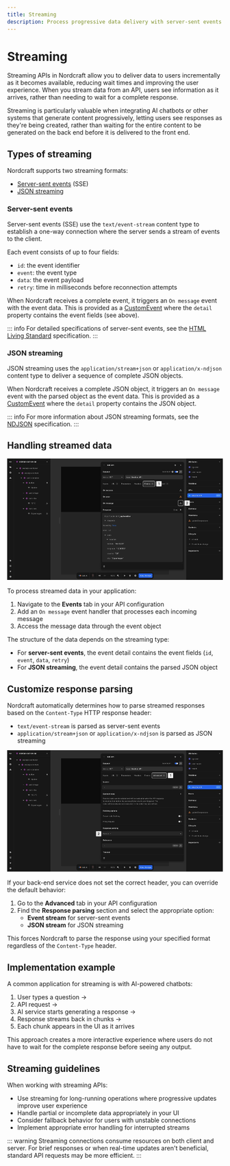 ```yaml
---
title: Streaming
description: Process progressive data delivery with server-sent events and JSON streaming to create responsive interfaces for real-time content updates.
---
```


# Streaming

Streaming APIs in Nordcraft allow you to deliver data to users incrementally as it becomes available, reducing wait times and improving the user experience. When you stream data from an API, users see information as it arrives, rather than needing to wait for a complete response.

Streaming is particularly valuable when integrating AI chatbots or other systems that generate content progressively, letting users see responses as they're being created, rather than waiting for the entire content to be generated on the back end before it is delivered to the front end.

## Types of streaming

Nordcraft supports two streaming formats:

- [Server-sent events](#server-sent-events) (SSE)
- [JSON streaming](#json-streaming)

### Server-sent events

Server-sent events (SSE) use the `text/event-stream` content type to establish a one-way connection where the server sends a stream of events to the client.

Each event consists of up to four fields:

- `id`: the event identifier
- `event`: the event type
- `data`: the event payload
- `retry`: time in milliseconds before reconnection attempts

When Nordcraft receives a complete event, it triggers an `On message` event with the event data. This is provided as a [CustomEvent](https://developer.mozilla.org/en-US/docs/Web/API/CustomEvent/CustomEvent) where the `detail` property contains the event fields (see above).

::: info
For detailed specifications of server-sent events, see the [HTML Living Standard](https://html.spec.whatwg.org/multipage/server-sent-events.html) specification.
:::

### JSON streaming

JSON streaming uses the `application/stream+json` or `application/x-ndjson` content type to deliver a sequence of complete JSON objects.

When Nordcraft receives a complete JSON object, it triggers an `On message` event with the parsed object as the event data. This is provided as a [CustomEvent](https://developer.mozilla.org/en-US/docs/Web/API/CustomEvent/CustomEvent) where the `detail` property contains the JSON object.

::: info
For more information about JSON streaming formats, see the [NDJSON](https://github.com/ndjson/ndjson-spec) specification.
:::

## Handling streamed data

![he edit API dialog is open. Auto fetch is enabled, the HTTP method is GET, the name of the API is Weather API. A tabbed area contains configuration for inputs, URL, parameters, headers, events and advanced. The currently selected tab is events. This image highlights the on message event in the events area, showing a button with the workflow icon that is pressed to run events each time the API receives a message. The image is annotated according to the list items below.|16/9](process-streamed-data.webp 'Process streamed data')

To process streamed data in your application:

1. Navigate to the **Events** tab in your API configuration
2. Add an `On message` event handler that processes each incoming message
3. Access the message data through the event object

The structure of the data depends on the streaming type:

- For **server-sent events**, the event detail contains the event fields (`id`, `event`, `data`, `retry`)
- For **JSON streaming**, the event detail contains the parsed JSON object

## Customize response parsing

Nordcraft automatically determines how to parse streamed responses based on the `Content-Type` HTTP response header:

- `text/event-stream` is parsed as server-sent events
- `application/stream+json` or `application/x-ndjson` is parsed as JSON streaming

![The edit API dialog is open. The currently selected tab is Advanced. This image highlights the response parsing dropdown, showing that the value for parse as is currently blank, which falls back to the default. The image is annotated according to the list items below.|16/9](parse-response.webp 'Parse response')

If your back-end service does not set the correct header, you can override the default behavior:

1. Go to the **Advanced** tab in your API configuration
2. Find the **Response parsing** section and select the appropriate option:
   - **Event stream** for server-sent events
   - **JSON stream** for JSON streaming

This forces Nordcraft to parse the response using your specified format regardless of the `Content-Type` header.

## Implementation example

A common application for streaming is with AI-powered chatbots:

1. User types a question →
2. API request →
3. AI service starts generating a response →
4. Response streams back in chunks →
5. Each chunk appears in the UI as it arrives

This approach creates a more interactive experience where users do not have to wait for the complete response before seeing any output.

## Streaming guidelines

When working with streaming APIs:

- Use streaming for long-running operations where progressive updates improve user experience
- Handle partial or incomplete data appropriately in your UI
- Consider fallback behavior for users with unstable connections
- Implement appropriate error handling for interrupted streams

::: warning
Streaming connections consume resources on both client and server. For brief responses or when real-time updates aren't beneficial, standard API requests may be more efficient.
:::
